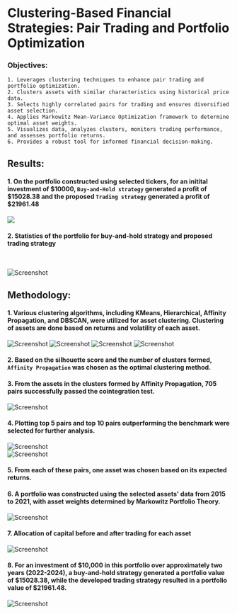 # Clustering-Based Financial Strategies: Pair Trading and Portfolio Optimization

### Objectives: 

    1. Leverages clustering techniques to enhance pair trading and portfolio optimization.
    2. Clusters assets with similar characteristics using historical price data.
    3. Selects highly correlated pairs for trading and ensures diversified asset selection.
    4. Applies Markowitz Mean-Variance Optimization framework to determine optimal asset weights.
    5. Visualizes data, analyzes clusters, monitors trading performance, and assesses portfolio returns.
    6. Provides a robust tool for informed financial decision-making.

## Results:

#### 1. On the portfolio constructed using selected tickers, for an initital investment of $10000, `Buy-and-Hold strategy` generated a profit of $15028.38 and the proposed `Trading strategy` generated a profit of $21961.48

![](images/comparison.png) 
<br>

#### 2. Statistics of the portfolio for buy-and-hold strategy and proposed trading strategy
<br>

![Screenshot](images/stats.png) 

## Methodology:  

#### 1. Various clustering algorithms, including KMeans, Hierarchical, Affinity Propagation, and DBSCAN, were utilized for asset clustering. Clustering of assets are done based on returns and volatility of each asset. 

![Screenshot](images/KMeans-cluster.png) 
![Screenshot](images/Hierarchial-cluster.png)
![Screenshot](images/affinity.png)
![Screenshot](images/DBSCAN-cluster.png) 

#### 2. Based on the silhouette score and the number of clusters formed, `Affinity Propagation` was chosen as the optimal clustering method.

#### 3. From the assets in the clusters formed by Affinity Propagation, 705 pairs successfully passed the cointegration test.

![Screenshot](images/pairs-formed.png)  

#### 4. Plotting top 5 pairs and top 10 pairs outperforming the benchmark were selected for further analysis.

![Screenshot](images/performance.png)  
![Screenshot](images/selected-pairs.png)  

#### 5. From each of these pairs, one asset was chosen based on its expected returns.

#### 6. A portfolio was constructed using the selected assets' data from 2015 to 2021, with asset weights determined by Markowitz Portfolio Theory.

![Screenshot](images/piechart.png)   

#### 7. Allocation of capital before and after trading for each asset

![Screenshot](images/allocation.png)   

#### 8. For an investment of $10,000 in this portfolio over approximately two years (2022-2024), a buy-and-hold strategy generated a portfolio value of $15028.38, while the developed trading strategy resulted in a portfolio value of $21961.48. 

![Screenshot](images/comparison.png) 


